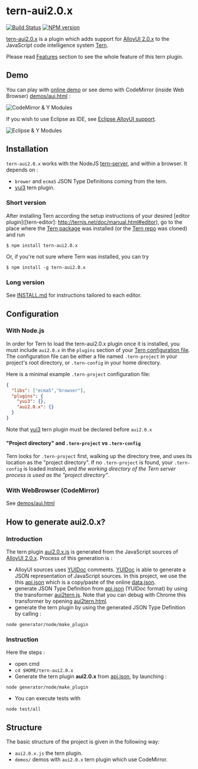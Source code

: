 # tern-aui2.0.x

[![Build Status](https://secure.travis-ci.org/angelozerr/tern-aui2.0.x.png)](http://travis-ci.org/angelozerr/tern-aui2.0.x)
[![NPM version](https://img.shields.io/npm/v/tern-aui2.0.x.svg)](https://www.npmjs.org/package/tern-aui2.0.x)

[tern-aui2.0.x](https://github.com/angelozerr/tern-aui2.0.x) is a plugin which adds support for [AlloyUI 2.0.x](http://alloyui.com/versions/2.0.x/) to the JavaScript code intelligence system [Tern](http://ternjs.net/).

Please read [Features](https://github.com/angelozerr/tern-aui2.0.x/wiki/Features) section to see the whole feature of this tern plugin.

## Demo

You can play with [online demo](http://demo-angelozerr.rhcloud.com/CodeMirror-Java/aui2.0.x.html) or see demo with CodeMirror (inside Web Browser) [demos/aui.html](https://github.com/angelozerr/tern-aui2.0.x/blob/master/demos/aui.html) :

![CodeMirror & Y Modules](https://github.com/angelozerr/tern-aui2.0.x/wiki/images/CodeMirror_CompletionForYModules.png)

If you wish to use Eclipse as IDE, see [Eclipse AlloyUI support](https://github.com/angelozerr/tern.java/wiki/Tern-&-AlloyUI-support).

![Eclipse & Y Modules](https://github.com/angelozerr/tern-aui2.0.x/wiki/images/Eclipse_CompletionForYModules.png)

## <a name="installation"></a> Installation

`tern-aui2.0.x` works with the NodeJS [tern-server](http://ternjs.net/doc/manual.html#server), and within a browser. It depends on :

 * `brower` and `ecma5` JSON Type Definitions coming from the tern.
 * [yui3](https://github.com/angelozerr/tern-yui3) tern plugin.

### Short version

After installing Tern according the setup instructions of your desired [editor
plugin]([tern-editor]: http://ternjs.net/doc/manual.html#editor), go to the place where the [Tern package](https://www.npmjs.org/package/tern) was
installed (or the [Tern repo](https://github.com/marijnh/tern) was cloned) and run

```
$ npm install tern-aui2.0.x
```

Or, if you're not sure where Tern was installed, you can try
```
$ npm install -g tern-aui2.0.x
```

### Long version

See [INSTALL.md](INSTALL.md) for instructions tailored to each editor.

## <a name="configuration"></a> Configuration

### With Node.js

In order for Tern to load the tern-aui2.0.x plugin once it is installed, you must
include `aui2.0.x` in the `plugins` section of your [Tern configuration
file](http://ternjs.net/doc/manual.html#configuration). The configuration file can be either a file named
`.tern-project` in your project's root directory, or `.tern-config` in your home directory.

Here is a minimal example `.tern-project` configuration file:

```json
{
  "libs": ["ecma5","browser"],
  "plugins": {
    "yui3": {},
    "aui2.0.x": {}
  }
}
```

Note that [yui3](https://github.com/angelozerr/tern-yui3) tern plugin must be declared before `aui2.0.x`

<a name="project-dir"></a>
#### "Project directory" and `.tern-project` vs `.tern-config`

Tern looks for `.tern-project` first, walking up the directory tree, and uses
its location as the "project directory". If no `.tern-project` is found, your
`.tern-config` is loaded instead, and *the working directory of the Tern server
process is used as the "project directory"*.

### With WebBrowser (CodeMirror)

See [demos/aui.html](https://github.com/angelozerr/tern-aui2.0.x/blob/master/demos/aui.html)

## How to generate aui2.0.x?

### Introduction

The tern plugin [aui2.0.x.js](https://github.com/angelozerr/tern-aui2.0.x/blob/master/aui2.0.x.js) is generated from the JavaScript sources of [AlloyUI 2.0.x](https://github.com/liferay/alloy-ui/tree/2.0.x). Process of this generation is : 

 * AlloyUI sources uses [YUIDoc](http://yui.github.io/yuidoc/) comments. [YUIDoc](http://yui.github.io/yuidoc/) is able to generate a JSON representation of JavaScript sources. In this project, we use the this [api.json](https://github.com/angelozerr/tern-aui2.0.x/blob/master/generator/data/api.json) which is a copy/paste of the online [data.json](http://alloyui.com/versions/2.0.x/api/data.json). 
 * generate JSON Type Definition from [api.json](https://github.com/angelozerr/tern-aui2.0.x/blob/master/generator/data/api.json) (YUIDoc format) by using the transformer [aui2tern.js](https://github.com/angelozerr/tern-aui2.0.x/blob/master/generator/aui2tern.js). Note that you can debug with Chrome this transformer by opening [aui2tern.html](https://github.com/angelozerr/tern-aui2.0.x/blob/master/generator/html/aui2tern.html).
 * generate the tern plugin by using the generated JSON Type Definition by calling :
 
`node generator/node/make_plugin` 
 
### Instruction 

Here the steps : 
  
* open cmd  
* `cd $HOME/tern-aui2.0.x`
* Generate the tern plugin **aui2.0.x** from [api.json](https://github.com/angelozerr/tern-aui2.0.x/blob/master/generator/data/api.json), by launching :
 
`node generator/node/make_plugin`
	
* You can execute tests with
 	
`node test/all` 

## Structure

The basic structure of the project is given in the following way:

* `aui2.0.x.js` the tern plugin.
* `demos/` demos with `aui2.0.x` tern plugin which use CodeMirror.
